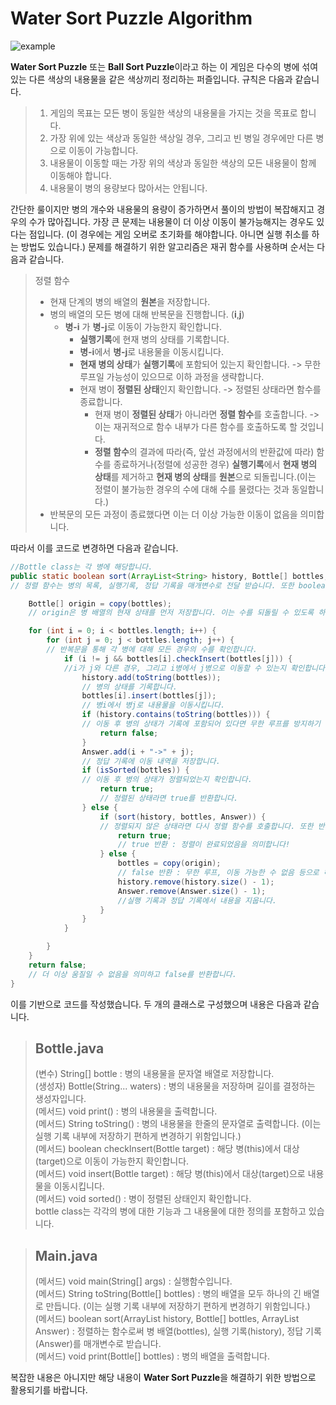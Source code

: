 Water Sort Puzzle Algorithm
=============

![example](https://github.com/LeeSeungHyun9661/WaterSortAlgorithm/assets/101535408/7c31888c-ae81-4cfb-8588-6572f0d5e6e7)

**Water Sort Puzzle** 또는 **Ball Sort Puzzle**이라고 하는 이 게임은 다수의 병에 섞여있는 다른 색상의 내용물을 같은 색상끼리 정리하는 퍼즐입니다. 규칙은 다음과 같습니다.
> 1. 게임의 목표는 모든 병이 동일한 색상의 내용물을 가지는 것을 목표로 합니다.
> 2. 가장 위에 있는 색상과 동일한 색상일 경우, 그리고 빈 병일 경우에만 다른 병으로 이동이 가능합니다. 
> 3. 내용물이 이동할 때는 가장 위의 색상과 동일한 색상의 모든 내용물이 함께 이동해야 합니다.
> 4. 내용물이 병의 용량보다 많아서는 안됩니다. 

간단한 룰이지만 병의 개수와 내용물의 용량이 증가하면서 풀이의 방법이 복잡해지고 경우의 수가 많아집니다. 가장 큰 문제는 내용물이 더 이상 이동이 불가능해지는 경우도 있다는 점입니다. (이 경우에는 게임 오버로 초기화를 해야합니다. 아니면 실행 취소를 하는 방법도 있습니다.)
문제를 해결하기 위한 알고리즘은 재귀 함수를 사용하며 순서는 다음과 같습니다. 

> 정렬 함수
> * 현재 단계의 병의 배열의 **원본**을 저장합니다.
> * 병의 배열의 모든 병에 대해 반복문을 진행합니다. (**i**,**j**)
>   * **병-i** 가 **병-j**로 이동이 가능한지 확인합니다.
>      * **실행기록**에 현재 병의 상태를 기록합니다.
>      * **병-i**에서 **병-j**로 내용물을 이동시킵니다.
>      * **현재 병의 상태**가 **실행기록**에 포함되어 있는지 확인합니다. -> 무한 루프일 가능성이 있으므로 이하 과정을 생략합니다.
>      * 현재 병이 **정렬된 상태**인지 확인합니다. -> 정렬된 상태라면 함수를 종료합니다.
>        * 현재 병이 **정렬된 상태**가 아니라면 **정렬 함수**를 호출합니다. -> 이는 재귀적으로 함수 내부가 다른 함수를 호출하도록 할 것입니다.
>        * **정렬 함수**의 결과에 따라(즉, 앞선 과정에서의 반환값에 따라) 함수를 종료하거나(정렬에 성공한 경우) **실행기록**에서 **현재 병의 상태**를 제거하고 **현재 병의 상태**를 **원본**으로 되돌립니다.(이는 정렬이 불가능한 경우의 수에 대해 수를 물렸다는 것과 동일합니다.)
>  * 반복문의 모든 과정이 종료했다면 이는 더 이상 가능한 이동이 없음을 의미합니다.

따라서 이를 코드로 변경하면 다음과 같습니다.
```java
//Bottle class는 각 병에 해당합니다.
public static boolean sort(ArrayList<String> history, Bottle[] bottles, ArrayList<String> Answer) {
// 정렬 함수는 병의 목록, 실행기록, 정답 기록을 매개변수로 전달 받습니다. 또한 boolean값을 반환합니다.

	Bottle[] origin = copy(bottles);
	// origin은 병 배열의 현재 상태를 먼저 저장합니다. 이는 수를 되돌릴 수 있도록 하여 

	for (int i = 0; i < bottles.length; i++) {
		for (int j = 0; j < bottles.length; j++) {
		// 반복문을 통해 각 병에 대해 모든 경우의 수를 확인합니다.
			if (i != j && bottles[i].checkInsert(bottles[j])) {
			//i가 j와 다른 경우, 그리고 i병에서 j병으로 이동할 수 있는지 확인합니다.
				history.add(toString(bottles));
				// 병의 상태를 기록합니다.
				bottles[i].insert(bottles[j]);
				// 병i에서 병j로 내용물을 이동시킵니다.
				if (history.contains(toString(bottles))) {
				// 이동 후 병의 상태가 기록에 포함되어 있다면 무한 루프를 방지하기 위해 false를 반환합니다.
					return false;
				}
				Answer.add(i + "->" + j);
				// 정답 기록에 이동 내역을 저장합니다.
				if (isSorted(bottles)) {
				// 이동 후 병의 상태가 정렬되었는지 확인합니다.
					return true;
					// 정렬된 상태라면 true를 반환합니다.
				} else { 
					if (sort(history, bottles, Answer)) {
					// 정렬되지 않은 상태라면 다시 정렬 함수를 호출합니다. 또한 반환값을 확인합니다.
						return true;
						// true 반환 : 정렬이 완료되었음을 의미합니다!
					} else {
						bottles = copy(origin);
						// false 반환 : 무한 루프, 이동 가능한 수 없음 등으로 해당 이동이 잘못되었음을 의미합니다. 이동을 취소합니다.(원본으로 다시 되돌립니다)
						history.remove(history.size() - 1);
						Answer.remove(Answer.size() - 1);
						//실행 기록과 정답 기록에서 내용을 지웁니다.
					}
				}
			}

		}
	}
	return false;
	// 더 이상 움질일 수 없음을 의미하고 false를 반환합니다.
}
```
이를 기반으로 코드를 작성했습니다. 두 개의 클래스로 구성했으며 내용은 다음과 같습니다.

> Bottle.java
> ----
> (변수) String[] bottle : 병의 내용물을 문자열 배열로 저장합니다. <br>
> (생성자) Bottle(String... waters) : 병의 내용물을 저장하며 길이를 결정하는 생성자입니다. <br>
> (메서드) void print() : 병의 내용물을 출력합니다. <br>
> (메서드) String toString() : 병의 내용물을 한줄의 문자열로 출력합니다. (이는 실행 기록 내부에 저장하기 편하게 변경하기 위함입니다.) <br>
> (메서드) boolean checkInsert(Bottle target) : 해당 병(this)에서 대상(target)으로 이동이 가능한지 확인합니다. <br>
> (메서드) void insert(Bottle target) : 해당 병(this)에서 대상(target)으로 내용물을 이동시킵니다. <br>
> (메서드) void sorted() : 병이 정렬된 상태인지 확인합니다. <br>
bottle class는 각각의 병에 대한 기능과 그 내용물에 대한 정의를 포함하고 있습니다. <br>

> Main.java
> ----
> (메서드) void main(String[] args) : 실행함수입니다. <br>
> (메서드) String toString(Bottle[] bottles) : 병의 배열을 모두 하나의 긴 배열로 만듭니다. (이는 실행 기록 내부에 저장하기 편하게 변경하기 위함입니다.) <br>
> (메서드) boolean sort(ArrayList<String> history, Bottle[] bottles, ArrayList<String> Answer) : 정렬하는 함수로써 병 배열(bottles), 실행 기록(history), 정답 기록(Answer)를 매개변수로 받습니다. <br>
> (메서드) void print(Bottle[] bottles) : 병의 배열을 출력합니다.

복잡한 내용은 아니지만 해당 내용이 **Water Sort Puzzle**을 해결하기 위한 방법으로 활용되기를 바랍니다.

